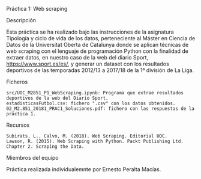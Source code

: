 Práctica 1: Web scraping

Descripción

  Esta práctica se ha realizado bajo las instrucciones de la asignatura Tipología y ciclo de vida de los datos, perteneciente al Máster en Ciencia de Datos de la Universitat Oberta de Catalunya donde se aplican técnicas de web scraping con el lenguaje de programación Python con la finalidad de extraer datos, en nuestro caso de la web del diario Sport, https://www.sport.es/es/, y generar un dataset con los resultados deportivos de las temporadas 2012/13 a 2017/18 de la 1ª división de La Liga.

Ficheros

    src/UOC_M2851_P1_WebScraping.ipynb: Programa que extrae resultados deportivos de la web del Diario Sport.
    estadisticasFutbol.csv: fichero ".csv" con los datos obtenidos.
    02_M2.851_20181_PRAC1_Soluciones.pdf: fichero con las respuestas de la práctica 1.

Recursos

    Subirats, L., Calvo, M. (2018). Web Scraping. Editorial UOC.
    Lawson, R. (2015). Web Scraping with Python. Packt Publishing Ltd. Chapter 2. Scraping the Data.

Miembros del equipo

  Práctica realizada individualemnte por Ernesto Peralta Macías.
